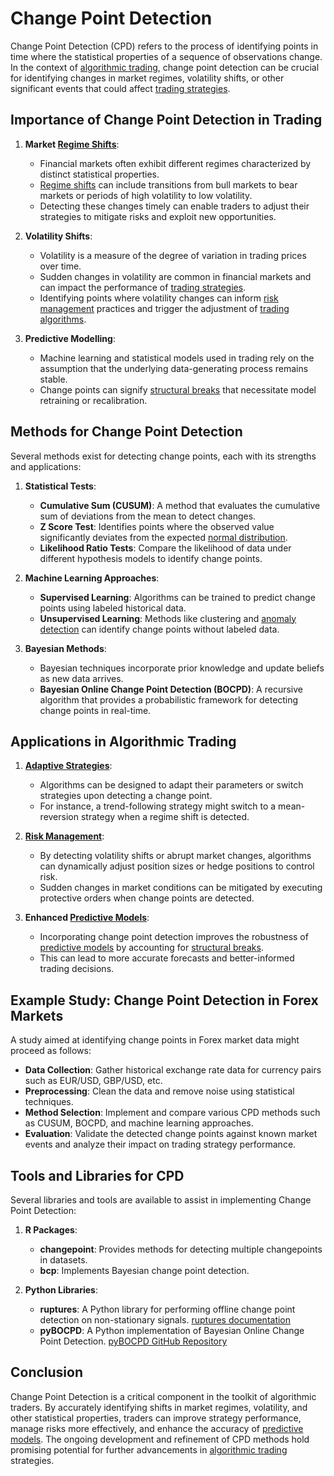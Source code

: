 # Change Point Detection

Change Point Detection (CPD) refers to the process of identifying points in time where the statistical properties of a sequence of observations change. In the context of [algorithmic trading](../a/algorithmic_trading.md), change point detection can be crucial for identifying changes in market regimes, volatility shifts, or other significant events that could affect [trading strategies](../t/trading_strategies.md).

## Importance of Change Point Detection in Trading

1. **Market [Regime Shifts](../r/regime_shifts_in_trading.md)**:
    - Financial markets often exhibit different regimes characterized by distinct statistical properties.
    - [Regime shifts](../r/regime_shifts_in_trading.md) can include transitions from bull markets to bear markets or periods of high volatility to low volatility.
    - Detecting these changes timely can enable traders to adjust their strategies to mitigate risks and exploit new opportunities.

2. **Volatility Shifts**:
    - Volatility is a measure of the degree of variation in trading prices over time.
    - Sudden changes in volatility are common in financial markets and can impact the performance of [trading strategies](../t/trading_strategies.md).
    - Identifying points where volatility changes can inform [risk management](../r/risk_management.md) practices and trigger the adjustment of [trading algorithms](../t/trading_algorithms.md).

3. **Predictive Modelling**:
    - Machine learning and statistical models used in trading rely on the assumption that the underlying data-generating process remains stable.
    - Change points can signify [structural breaks](../s/structural_breaks_in_trading.md) that necessitate model retraining or recalibration.

## Methods for Change Point Detection

Several methods exist for detecting change points, each with its strengths and applications:

1. **Statistical Tests**:
    - **Cumulative Sum (CUSUM)**: A method that evaluates the cumulative sum of deviations from the mean to detect changes.
    - **Z Score Test**: Identifies points where the observed value significantly deviates from the expected [normal distribution](../n/normal_distribution_in_trading.md).
    - **Likelihood Ratio Tests**: Compare the likelihood of data under different hypothesis models to identify change points.

2. **Machine Learning Approaches**:
    - **Supervised Learning**: Algorithms can be trained to predict change points using labeled historical data.
    - **Unsupervised Learning**: Methods like clustering and [anomaly detection](../a/anomaly_detection.md) can identify change points without labeled data.

3. **Bayesian Methods**:
    - Bayesian techniques incorporate prior knowledge and update beliefs as new data arrives.
    - **Bayesian Online Change Point Detection (BOCPD)**: A recursive algorithm that provides a probabilistic framework for detecting change points in real-time.

## Applications in Algorithmic Trading

1. **[Adaptive Strategies](../a/adaptive_strategies.md)**:
    - Algorithms can be designed to adapt their parameters or switch strategies upon detecting a change point.
    - For instance, a trend-following strategy might switch to a mean-reversion strategy when a regime shift is detected.

2. **[Risk Management](../r/risk_management.md)**:
    - By detecting volatility shifts or abrupt market changes, algorithms can dynamically adjust position sizes or hedge positions to control risk.
    - Sudden changes in market conditions can be mitigated by executing protective orders when change points are detected.

3. **Enhanced [Predictive Models](../p/predictive_models_in_trading.md)**:
    - Incorporating change point detection improves the robustness of [predictive models](../p/predictive_models_in_trading.md) by accounting for [structural breaks](../s/structural_breaks_in_trading.md).
    - This can lead to more accurate forecasts and better-informed trading decisions.

## Example Study: Change Point Detection in Forex Markets

A study aimed at identifying change points in Forex market data might proceed as follows:
- **Data Collection**: Gather historical exchange rate data for currency pairs such as EUR/USD, GBP/USD, etc.
- **Preprocessing**: Clean the data and remove noise using statistical techniques.
- **Method Selection**: Implement and compare various CPD methods such as CUSUM, BOCPD, and machine learning approaches.
- **Evaluation**: Validate the detected change points against known market events and analyze their impact on trading strategy performance.

## Tools and Libraries for CPD

Several libraries and tools are available to assist in implementing Change Point Detection:

1. **R Packages**:
    - **changepoint**: Provides methods for detecting multiple changepoints in datasets.
    - **bcp**: Implements Bayesian change point detection.

2. **Python Libraries**:
    - **ruptures**: A Python library for performing offline change point detection on non-stationary signals.
      [ruptures documentation](https://centre-borelli.github.io/ruptures-docs/)
    - **pyBOCPD**: A Python implementation of Bayesian Online Change Point Detection.
      [pyBOCPD GitHub Repository](https://github.com/hildensia/pyBOCPD)

## Conclusion

Change Point Detection is a critical component in the toolkit of algorithmic traders. By accurately identifying shifts in market regimes, volatility, and other statistical properties, traders can improve strategy performance, manage risks more effectively, and enhance the accuracy of [predictive models](../p/predictive_models_in_trading.md). The ongoing development and refinement of CPD methods hold promising potential for further advancements in [algorithmic trading](../a/algorithmic_trading.md) strategies.